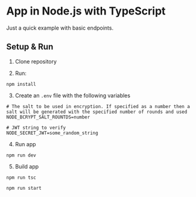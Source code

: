 # App in Node.js with TypeScript

Just a quick example with basic endpoints.

## Setup & Run

1. Clone repository

2. Run:
```
npm install
```

3. Create an `.env` file with the following variables
```
# The salt to be used in encryption. If specified as a number then a salt will be generated with the specified number of rounds and used
NODE_BCRYPT_SALT_ROUNTDS=number

# JWT string to verify
NODE_SECRET_JWT=some_random_string
```

4. Run app
```
npm run dev
```

5. Build app
```
npm run tsc

npm run start
```
